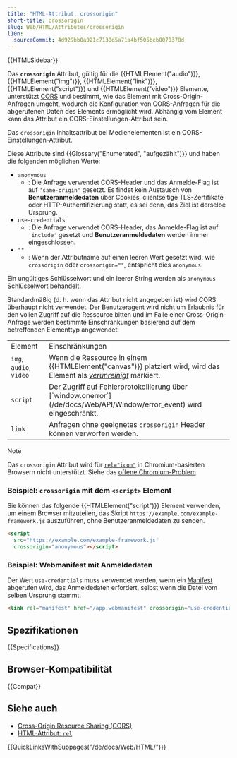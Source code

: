 ```yaml
---
title: "HTML-Attribut: crossorigin"
short-title: crossorigin
slug: Web/HTML/Attributes/crossorigin
l10n:
  sourceCommit: 4d929bb0a021c7130d5a71a4bf505bcb8070378d
---
```


{{HTMLSidebar}}

Das **`crossorigin`** Attribut, gültig für die {{HTMLElement("audio")}}, {{HTMLElement("img")}}, {{HTMLElement("link")}}, {{HTMLElement("script")}} und {{HTMLElement("video")}} Elemente, unterstützt [CORS](/de/docs/Web/HTTP/Guides/CORS) und bestimmt, wie das Element mit Cross-Origin-Anfragen umgeht, wodurch die Konfiguration von CORS-Anfragen für die abgerufenen Daten des Elements ermöglicht wird. Abhängig vom Element kann das Attribut ein CORS-Einstellungen-Attribut sein.

Das `crossorigin` Inhaltsattribut bei Medienelementen ist ein CORS-Einstellungen-Attribut.

Diese Attribute sind {{Glossary("Enumerated", "aufgezählt")}} und haben die folgenden möglichen Werte:

- `anonymous`
  - : Die Anfrage verwendet CORS-Header und das Anmelde-Flag ist auf `'same-origin'` gesetzt. Es findet kein Austausch von **Benutzeranmeldedaten** über Cookies, clientseitige TLS-Zertifikate oder HTTP-Authentifizierung statt, es sei denn, das Ziel ist derselbe Ursprung.
- `use-credentials`
  - : Die Anfrage verwendet CORS-Header, das Anmelde-Flag ist auf `'include'` gesetzt und **Benutzeranmeldedaten** werden immer eingeschlossen.
- `""`
  - : Wenn der Attributname auf einen leeren Wert gesetzt wird, wie `crossorigin` oder `crossorigin=""`, entspricht dies `anonymous`.

Ein ungültiges Schlüsselwort und ein leerer String werden als `anonymous` Schlüsselwort behandelt.

Standardmäßig (d. h. wenn das Attribut nicht angegeben ist) wird CORS überhaupt nicht verwendet. Der Benutzeragent wird nicht um Erlaubnis für den vollen Zugriff auf die Ressource bitten und im Falle einer Cross-Origin-Anfrage werden bestimmte Einschränkungen basierend auf dem betreffenden Elementtyp angewendet:

<table class="no-markdown">
  <tbody>
    <tr>
      <td class="header">Element</td>
      <td class="header">Einschränkungen</td>
    </tr>
    <tr>
      <td><code>img</code>, <code>audio</code>, <code>video</code></td>
      <td>
        Wenn die Ressource in einem {{HTMLElement("canvas")}} platziert wird, wird das Element als <a href="/de/docs/Web/HTML/CORS_enabled_image#security_and_tainted_canvases"><em>verunreinigt</em></a> markiert.
      </td>
    </tr>
    <tr>
      <td><code>script</code></td>
      <td>
        Der Zugriff auf Fehlerprotokollierung über [`window.onerror`](/de/docs/Web/API/Window/error_event) wird eingeschränkt.
      </td>
    </tr>
    <tr>
      <td><code>link</code></td>
      <td>
        Anfragen ohne geeignetes <code>crossorigin</code> Header können verworfen werden.
      </td>
    </tr>
  </tbody>
</table>

> [!NOTE]
> Das `crossorigin` Attribut wird für [`rel="icon"`](/de/docs/Web/HTML/Attributes/rel#icon) in Chromium-basierten Browsern nicht unterstützt. Siehe das [offene Chromium-Problem](https://crbug.com/1121645).

### Beispiel: `crossorigin` mit dem `<script>` Element

Sie können das folgende {{HTMLElement("script")}} Element verwenden, um einem Browser mitzuteilen, das Skript `https://example.com/example-framework.js` auszuführen, ohne Benutzeranmeldedaten zu senden.

```html
<script
  src="https://example.com/example-framework.js"
  crossorigin="anonymous"></script>
```

### Beispiel: Webmanifest mit Anmeldedaten

Der Wert `use-credentials` muss verwendet werden, wenn ein [Manifest](/de/docs/Web/Progressive_web_apps/Manifest) abgerufen wird, das Anmeldedaten erfordert, selbst wenn die Datei vom selben Ursprung stammt.

```html
<link rel="manifest" href="/app.webmanifest" crossorigin="use-credentials" />
```

## Spezifikationen

{{Specifications}}

## Browser-Kompatibilität

{{Compat}}

## Siehe auch

- [Cross-Origin Resource Sharing (CORS)](/de/docs/Web/HTTP/Guides/CORS)
- [HTML-Attribut: `rel`](/de/docs/Web/HTML/Attributes/rel)

{{QuickLinksWithSubpages("/de/docs/Web/HTML/")}}
